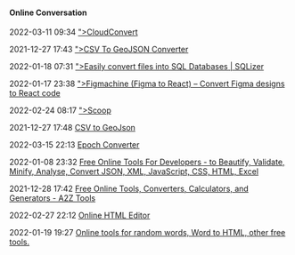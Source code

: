 ####  Online Conversation

2022-03-11 09:34 [&quot;&gt;CloudConvert](https://cloudconvert.com/)

2021-12-27 17:43 [&quot;&gt;CSV To GeoJSON Converter](https://www.convertcsv.com/csv-to-geojson.htm)

2022-01-18 07:31 [&quot;&gt;Easily convert files into SQL Databases | SQLizer](https://sqlizer.io/#/)

2022-01-17 23:38 [&quot;&gt;Figmachine (Figma to React) – Convert Figma designs to React code](https://www.figmachine.com/)

2022-02-24 08:17 [&quot;&gt;Scoop](https://word2cleanhtml.com/)

2021-12-27 17:48 [CSV to GeoJson](http://www.opengeotools.com/csvToGeoJson.php)

2022-03-15 22:13 [Epoch Converter](https://www.epochconverter.com/?q=%25s&source=searchbar)

2022-01-08 23:32 [Free Online Tools For Developers - to Beautify, Validate, Minify, Analyse, Convert JSON, XML, JavaScript, CSS, HTML, Excel](https://codebeautify.org/)

2021-12-28 17:42 [Free Online Tools, Converters, Calculators, and Generators - A2Z Tools](https://a2z.tools/?ref=producthunt)

2022-02-27 22:12 [Online HTML Editor](https://html-online.com/editor/)

2022-01-19 19:27 [Online tools for random words, Word to HTML, other free tools.](https://www.textfixer.com/)



